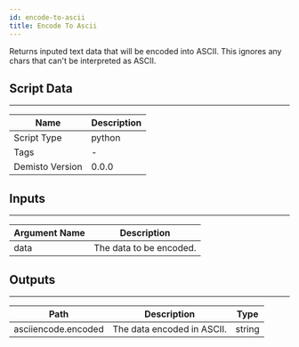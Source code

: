 ```yaml
---
id: encode-to-ascii
title: Encode To Ascii
---
```


Returns inputed text data that will be encoded into ASCII. This ignores any chars that can't be interpreted as ASCII.

## Script Data
---

| **Name** | **Description** |
| --- | --- |
| Script Type | python |
| Tags | - |
| Demisto Version | 0.0.0 |

## Inputs
---

| **Argument Name** | **Description** |
| --- | --- |
| data | The data to be encoded. |

## Outputs
---

| **Path** | **Description** | **Type** |
| --- | --- | --- |
| asciiencode.encoded | The data encoded in ASCII. | string |
